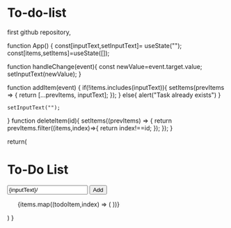 # To-do-list
first github repository,

function App() {
  const[inputText,setInputText]= useState("");
  const[items,setItems]=useState([]);

  function handleChange(event){
    const newValue=event.target.value;
    setInputText(newValue);
  }

  function addItem(event) {
    if(!items.includes(inputText)){
     setItems(prevItems => {
      return [...prevItems, inputText];
    }); 
    }
    else{
      alert("Task already exists")
    }
    
    setInputText("");
  }
  function deleteItem(id){
    setItems((prevItems) => {
      return prevItems.filter((items,index)=>{
        return index!==id;
      });
    });
  }

  return(
    <div className='container'>
      <div className='heading'>
        <h1>To-Do List</h1>
      </div>
      <div className='form'>
        <input onChange={handleChange} type="text" placeholder="Add Task" value={inputText}/>
        <button onClick={addItem}>
          <span>Add</span>
        </button>
      </div>
      <div className='listitems'>
        <ul>
          {items.map((todoItem,index) => 
            (<TodoItem 
              key={index} 
              id={index} 
              text={todoItem} 
              unChecked={deleteItem}/>
            ))}
        </ul>
      </div>
    </div>
  )
}
